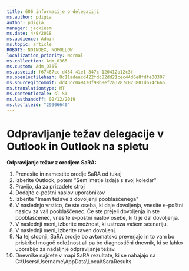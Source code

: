 ```yaml
---
title: 606 informacije o delegaciji
ms.author: pdigia
author: pdigia
manager: jackiesm
ms.date: 4/9/2018
ms.audience: Admin
ms.topic: article
ROBOTS: NOINDEX, NOFOLLOW
localization_priority: Normal
ms.collection: Adm_O365
ms.custom: Adm_O365
ms.assetid: f67467cc-d434-41e1-847c-120412b12c3f
ms.openlocfilehash: 8c11adeacd422fdc82dd21cec44d6e8fdfe00307
ms.sourcegitcommit: dd43cc0a9470f98b8ef2a3787c823801d674c666
ms.translationtype: MT
ms.contentlocale: sl-SI
ms.lasthandoff: 02/12/2019
ms.locfileid: "29906640"
---
```

# <a name="troubleshooting-delegation-in-outlook-and-outlook-on-the-web"></a>Odpravljanje težav delegacije v Outlook in Outlook na spletu

**Odpravljanje težav z orodjem SaRA:**

1. Prenesite in namestite orodje SaRA od tukaj
1. Izberite Outlook, potem "Sem imetje izdaja s svoj koledar"
1. Pravijo, da za prizadete stroj
1. Dodajte e-poštni naslov uporabnikov
1. Izberite "Imam težave z dovoljenji pooblaščenega"
1. V naslednjo vrstico, če ste oseba, ki daje dovoljenja, vnesite e-poštni naslov za vaš pooblaščenec. Če ste prejeli dovoljenja in ste pooblaščenec, vnesite e-poštni naslov osebe, ki ti je dal dovoljenja.
1. V naslednji meni, izberite možnost, ki ustreza vašem scenariju. 
1. V naslednji meni, izberite raven dovoljenj.
1. Na tej stopnji, SaRA orodje bo avtomatsko preverjajo in to vam bo priskrbel mogoč odložnost ali pa bo diagnostični dnevnik, ki se lahko uporabijo za nadaljnje odpravljanje težav.
1. Dnevnike najdete v mapi SaRA rezultate, ki se nahajajo na C:\Users\Username\AppData\Local\SaraResults